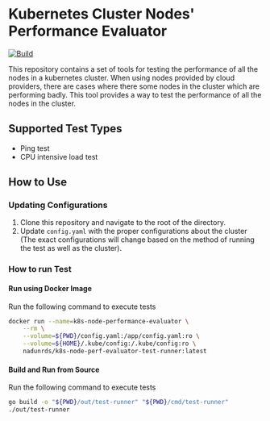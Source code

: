 # Kubernetes Cluster Nodes' Performance Evaluator

[![Build](https://github.com/nadundesilva/k8s-node-perf-evaluator/actions/workflows/build-perf-evaluator.yaml/badge.svg)](https://github.com/nadundesilva/k8s-node-perf-evaluator/actions/workflows/build-perf-evaluator.yaml)

This repository contains a set of tools for testing the performance of all the nodes in a kubernetes cluster. When using nodes provided by cloud providers, there are cases where there some nodes in the cluster which are performing badly. This tool provides a way to test the performance of all the nodes in the cluster.

## Supported Test Types

* Ping test
* CPU intensive load test

## How to Use

### Updating Configurations

1. Clone this repository and navigate to the root of the directory.
2. Update `config.yaml` with the proper configurations about the cluster (The exact configurations will change based on the method of running the test as well as the cluster).

### How to run Test

#### Run using Docker Image

Run the following command to execute tests
```bash
docker run --name=k8s-node-performance-evaluator \
    --rm \
    --volume=${PWD}/config.yaml:/app/config.yaml:ro \
    --volume=${HOME}/.kube/config:/.kube/config:ro \
    nadunrds/k8s-node-perf-evaluator-test-runner:latest
```

#### Build and Run from Source

Run the following command to execute tests
```bash
go build -o "${PWD}/out/test-runner" "${PWD}/cmd/test-runner"
./out/test-runner
```
